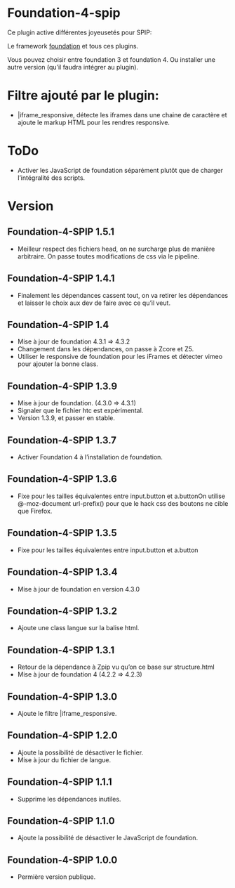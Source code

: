 Foundation-4-spip
=================

Ce plugin active différentes joyeusetés pour SPIP:

Le framework [foundation](http://foundation.zurb.com/) et tous ces plugins.

Vous pouvez choisir entre foundation 3 et foundation 4. Ou installer une autre version (qu’il faudra intégrer au plugin).

# Filtre ajouté par le plugin:

* |iframe_responsive, détecte les iframes dans une chaine de caractère et ajoute le markup HTML pour les rendres responsive.


# ToDo

* Activer les JavaScript de foundation séparément plutôt que de charger l’intégralité des scripts.

# Version

## Foundation-4-SPIP 1.5.1

* Meilleur respect des fichiers head, on ne surcharge plus de manière arbitraire. On passe toutes modifications de css via le pipeline.

## Foundation-4-SPIP 1.4.1

* Finalement les dépendances cassent tout, on va retirer les dépendances et laisser le choix aux dev de faire avec ce qu’il veut.

## Foundation-4-SPIP 1.4

* Mise à jour de foundation 4.3.1 => 4.3.2
* Changement dans les dépendances, on passe à Zcore et Z5.
* Utiliser le responsive de foundation pour les iFrames et détecter vimeo pour ajouter la bonne class.

## Foundation-4-SPIP 1.3.9

* Mise à jour de foundation. (4.3.0 => 4.3.1) 
* Signaler que le fichier htc est expérimental. 
* Version 1.3.9, et passer en stable. 

## Foundation-4-SPIP 1.3.7

* Activer Foundation 4 à l’installation de foundation.

## Foundation-4-SPIP 1.3.6

* Fixe pour les tailles équivalentes entre input.button et a.buttonOn utilise @-moz-document url-prefix() pour que le hack css des boutons ne cible que Firefox.

## Foundation-4-SPIP 1.3.5

* Fixe pour les tailles équivalentes entre input.button et a.button

## Foundation-4-SPIP 1.3.4

* Mise à jour de foundation en version 4.3.0

## Foundation-4-SPIP 1.3.2

* Ajoute une class langue sur la balise html.


## Foundation-4-SPIP 1.3.1

* Retour de la dépendance à Zpip vu qu’on ce base sur structure.html
* Mise à jour de foundation 4 (4.2.2 => 4.2.3)

## Foundation-4-SPIP 1.3.0

* Ajoute le filtre |iframe_responsive.

## Foundation-4-SPIP 1.2.0

* Ajoute la possibilité de désactiver le fichier.
* Mise à jour du fichier de langue.

## Foundation-4-SPIP 1.1.1

* Supprime les dépendances inutiles.

## Foundation-4-SPIP 1.1.0

* Ajoute la possibilité de désactiver le JavaScript de foundation.

## Foundation-4-SPIP 1.0.0

* Permière version publique.
